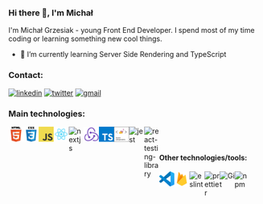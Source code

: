 ### Hi there 👋, I'm Michał

I'm Michał Grzesiak - young Front End Developer. I spend most of my time coding or learning something new cool things.

- 🌱 I’m currently learning Server Side Rendering and TypeScript

### Contact:

[![linkedin](https://img.shields.io/badge/linkedin-0A66C2?style=for-the-badge&logo=linkedin&logoColor=white)](https://www.linkedin.com/in/micha%C5%82-grzesiak-b36abb213/)
[![twitter](https://img.shields.io/badge/twitter-1DA1F2?style=for-the-badge&logo=twitter&logoColor=white)](https://twitter.com/MichalDev00)
[![gmail](https://img.shields.io/badge/michalgkontakt-EA4335?style=for-the-badge&logo=gmail&logoColor=white)](https://mail.google.com/mail/u/0/#inbox)

### Main technologies:

<a href="https://developer.mozilla.org/en-US/docs/Glossary/HTML5" rel="nofollow">
<img align="left" alt="HTML5" width="30px" src="https://raw.githubusercontent.com/github/explore/80688e429a7d4ef2fca1e82350fe8e3517d3494d/topics/html/html.png" />
</a>
<a href="https://developer.mozilla.org/en-US/docs/Web/CSS" rel="nofollow">
<img align="left" alt="CSS3" width="30px" src="https://raw.githubusercontent.com/github/explore/80688e429a7d4ef2fca1e82350fe8e3517d3494d/topics/css/css.png" />
</a>
<a href="https://www.javascript.com" rel="nofollow">
<img align="left" alt="JavaScript" width="30px" src="https://raw.githubusercontent.com/github/explore/80688e429a7d4ef2fca1e82350fe8e3517d3494d/topics/javascript/javascript.png" />
</a>
<a href="https://pl.reactjs.org/" rel="nofollow">
<img align="left" alt="React" width="30px" src="https://raw.githubusercontent.com/github/explore/80688e429a7d4ef2fca1e82350fe8e3517d3494d/topics/react/react.png" />
</a>
<a href="https://nextjs.org" rel="nofollow">
<img align="left" alt="nextjs" width="30px" src="https://camo.githubusercontent.com/f65d614c5734b955cdaa549babba1b19924adc13d346bf790884192639525d5e/68747470733a2f2f626f72696e676f776c2e696f2f77702d636f6e74656e742f75706c6f6164732f323032302f30332f6e6578742d6a732d6672616d65776f726b2d333030783330302e6a7067" />
</a>
<a href="https://redux.js.org" rel="nofollow">
<img align="left" alt="redux" width="30px" src="https://raw.githubusercontent.com/github/explore/80688e429a7d4ef2fca1e82350fe8e3517d3494d/topics/redux/redux.png" />
</a>
</a>
<a href="https://www.typescriptlang.org" rel="nofollow">
<img align="left" alt="typescript" width="30px" src="https://raw.githubusercontent.com/github/explore/80688e429a7d4ef2fca1e82350fe8e3517d3494d/topics/typescript/typescript.png" />
</a>
</a>
<a href="https://styled-components.com/" rel="nofollow">
<img align="left" alt="styled-components" width="30px" src="https://raw.githubusercontent.com/github/explore/80688e429a7d4ef2fca1e82350fe8e3517d3494d/topics/styled-components/styled-components.png" />
</a>
<a href="https://jestjs.io" rel="nofollow">
<img align="left" alt="jest" width="30px" src="https://camo.githubusercontent.com/83bc697a3346dad864a73cb6b9d36a58678eb233c43c99a4072a2b61aac180af/68747470733a2f2f63646e2e66726565626965737570706c792e636f6d2f6c6f676f732f6c617267652f32782f6a6573742d6c6f676f2d706e672d7472616e73706172656e742e706e67" />
</a>
<a href="https://testing-library.com" rel="nofollow">
<img align="left" alt="react-testing-library" width="30px" src="https://camo.githubusercontent.com/aa85cea585880ae694b4fe8dde116d092b8907d6351c71fcd76f00f7586fad72/68747470733a2f2f74657374696e672d6c6962726172792e636f6d2f696d672f6f63746f7075732d313238783132382e706e67" />
</a>

<br />
<br />

#### Other technologies/tools:

<a href="https://code.visualstudio.com" rel="nofollow">
<img align="left" alt="Visual Studio Code" width="30px" src="https://raw.githubusercontent.com/github/explore/80688e429a7d4ef2fca1e82350fe8e3517d3494d/topics/visual-studio-code/visual-studio-code.png" />
</a>
<a href="https://firebase.google.com" rel="nofollow">
<img align="left" alt="firebase" width="30px" src="https://raw.githubusercontent.com/github/explore/78df643247d429f6cc873026c0622819ad797942/topics/firebase/firebase.png" />
</a>
<a href="https://eslint.org" rel="nofollow">
<img align="left" alt="eslint" width="30px" src="https://camo.githubusercontent.com/ccfc8cb3ef6c9bb09f03c375395ade9787eb052a4545c1b3b5a230daab42fcad/68747470733a2f2f6d69726f2e6d656469756d2e636f6d2f6d61782f3732342f302a6a3851494a466857386a3931653543642e706e67" />
</a>
<a href="https://prettier.io" rel="nofollow">
<img align="left" alt="prettier" width="30px" src="https://camo.githubusercontent.com/dff60c3322fc0645c42441b218ce565be5d14b528ac4d79247baa547b4977d1f/68747470733a2f2f70726574746965722e696f2f69636f6e2e706e67" />
</a>
<a href="https://git-scm.com" rel="nofollow">
<img align="left" alt="Git" width="30px" src="https://camo.githubusercontent.com/b8ee9fd2e9b26a7265ece6dbc6f5c7449928b84f45a08fe5852d6a8dfd915fb3/68747470733a2f2f6769742d73636d2e636f6d2f696d616765732f6c6f676f732f646f776e6c6f6164732f4769742d49636f6e2d31373838432e706e67" />
</a>
<a href="https://www.npmjs.com" rel="nofollow">
<img align="left" alt="npm" width="30px" src="https://camo.githubusercontent.com/c7f684fef8b39817dbd657f93bc530cfd4c7ae32b08390f28ab3e4f073e74285/68747470733a2f2f63646e2e61757468302e636f6d2f626c6f672f6e706d2d7061636b6167652d646576656c6f706d656e742f6c6f676f2e706e67" />
</a>

<!--
**MrLoke/mrloke** is a ✨ _special_ ✨ repository because its `README.md` (this file) appears on your GitHub profile.

Here are some ideas to get you started:

- 🔭 I’m currently working on ...
- 🌱 I’m currently learning ...
- 👯 I’m looking to collaborate on ...
- 🤔 I’m looking for help with ...
- 💬 Ask me about ...
- 📫 How to reach me: ...
- 😄 Pronouns: ...
- ⚡ Fun fact: ...
-->
